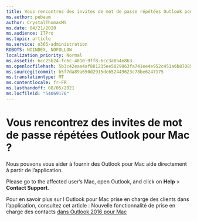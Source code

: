 ```yaml
---
title: Vous rencontrez des invites de mot de passe répétées Outlook pour Mac ?
ms.author: pebaum
author: CrystalThomasMS
ms.date: 04/21/2020
ms.audience: ITPro
ms.topic: article
ms.service: o365-administration
ROBOTS: NOINDEX, NOFOLLOW
localization_priority: Normal
ms.assetid: 6cc25b24-fc6c-4810-9ff8-6cc3a8b4e863
ms.openlocfilehash: 5b3c42eaa4af881235ee5029063fa741ee4e952c451a6b87085f2294d2cd3f71
ms.sourcegitcommit: b5f7da89a650d2915dc652449623c78be6247175
ms.translationtype: MT
ms.contentlocale: fr-FR
ms.lasthandoff: 08/05/2021
ms.locfileid: "54069170"
---
```

# <a name="experiencing-repeated-password-prompts-in-outlook-for-mac"></a>Vous rencontrez des invites de mot de passe répétées Outlook pour Mac ?

Nous pouvons vous aider à fournir des Outlook pour Mac aide directement à partir de l’application.
  
Please go to the affected user’s Mac, open Outlook, and click on **Help** \> **Contact Support**.
  
Pour en savoir plus sur l Outlook pour Mac prise en charge des clients dans l’application, consultez cet article : Nouvelle fonctionnalité de prise en charge des contacts [dans Outlook 2016 pour Mac](https://answers.microsoft.com/msoffice/forum/msoffice_outlook-mso_mac-mso_mac2016/new-contact-support-feature-in-outlook-2016-for/d4fc21c4-25e2-4e10-b943-1fba6542b517)
  

